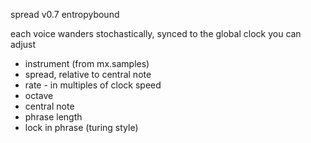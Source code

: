 spread v0.7 entropybound

each voice wanders stochastically, synced to the global clock
you can adjust
- instrument (from mx.samples)
- spread, relative to central note
- rate - in multiples of clock speed
- octave
- central note
- phrase length
- lock in phrase (turing style)


